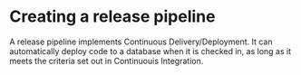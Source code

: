 # Creating a release pipeline

A release pipeline implements Continuous Delivery/Deployment. It can automatically deploy code to a database when it is checked in, as long as it meets the criteria set out in Continuouis Integration.
